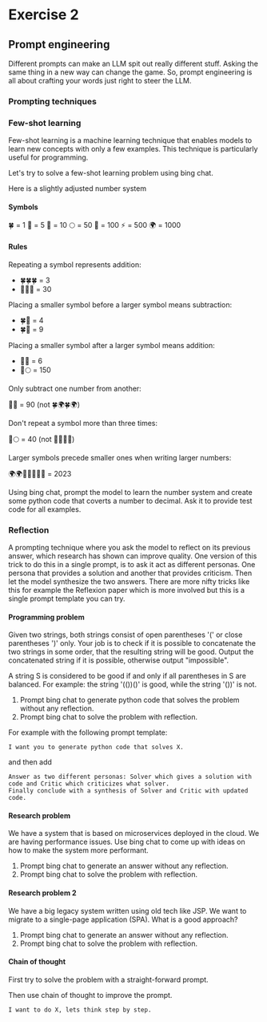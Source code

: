 # Exercise 2

## Prompt engineering


Different prompts can make an LLM spit out really different stuff. 
Asking the same thing in a new way can change the game. 
So, prompt engineering is all about crafting your words just right to steer the LLM.

### Prompting techniques

### Few-shot learning

Few-shot learning is a machine learning technique that enables models to learn new concepts with only a few examples.
This technique is particularly useful for programming. 

Let's try to solve a few-shot learning problem using bing chat.

Here is a slightly adjusted number system 

#### Symbols

🍀 = 1
🌟 = 5
🚀 = 10
🌕 = 50
🌈 = 100
⚡ = 500
🌍 = 1000

#### Rules

Repeating a symbol represents addition:

- 🍀🍀🍀 = 3
- 🚀🚀🚀 = 30

Placing a smaller symbol before a larger symbol means subtraction:

- 🍀🌟 = 4
- 🍀🚀 = 9

Placing a smaller symbol after a larger symbol means addition:

- 🌟🍀 = 6
- 🌈🌕 = 150

Only subtract one number from another:

🚀🌈 = 90 (not 🍀🌍🍀🌍)

Don't repeat a symbol more than three times:

🚀🌕 = 40 (not 🚀🚀🚀🚀)

Larger symbols precede smaller ones when writing larger numbers:

🌍🌍🚀🚀🍀🍀🍀 = 2023

Using bing chat, prompt the model to learn the number system and create some python code that coverts a number to decimal. 
Ask it to provide test code for all examples.

### Reflection
 
A prompting technique where you ask the model to reflect on its previous answer, which research has shown can improve quality. 
One version of this trick to do this in a single prompt, is to ask it act as different personas. One persona that provides a solution and another that provides criticism.
Then let the model synthesize the two answers. There are more nifty tricks like this for example
the Reflexion paper which is more involved but this is a single prompt template you can try.

#### Programming problem

Given two strings, both strings consist of open
parentheses '(' or close parentheses ')' only.
Your job is to check if it is possible to concatenate the two strings in
some order, that the resulting string will be good. Output the concatenated string if it is possible, 
otherwise output "impossible".

A string S is considered to be good if and only if all parentheses in S
are balanced. For example: the string '(())()' is good, while the string
'())' is not.


1. Prompt bing chat to generate python code that solves the problem without any reflection.
2. Prompt bing chat to solve the problem with reflection.

For example with the following prompt template: 

```
I want you to generate python code that solves X. 
```

and then add

```
Answer as two different personas: Solver which gives a solution with code and Critic which criticizes what solver. 
Finally conclude with a synthesis of Solver and Critic with updated code.
```

#### Research problem

We have a system that is based on microservices deployed in the cloud. We are having performance issues. 
Use bing chat to come up with ideas on how to make the system more performant.

1. Prompt bing chat to generate an answer without any reflection.
2. Prompt bing chat to solve the problem with reflection.

#### Research problem 2

We have a big legacy system written using old tech like JSP. We want to migrate to a single-page application (SPA). What is a good approach?

1. Prompt bing chat to generate an answer without any reflection.
2. Prompt bing chat to solve the problem with reflection.


#### Chain of thought

First try to solve the problem with a straight-forward prompt.

Then use chain of thought to improve the prompt.

```
I want to do X, lets think step by step.
```